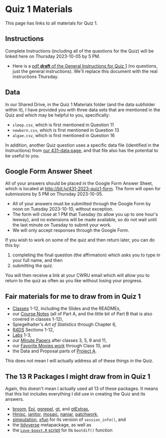# Quiz 1 Materials

This page has links to all materials for Quiz 1.

## Instructions

Complete Instructions (including all of the questions for the Quiz) will be linked here on Thursday 2023-10-05 by 5 PM.

- Here is a [pdf **draft** of the General Instructions for Quiz 1](https://github.com/THOMASELOVE/431-quizzes-2023/blob/main/quiz1/431-2023-quiz1-instructions-draft.pdf) (no questions, just the general instructions). We'll replace this document with the real instructions Thursday.

## Data

In our Shared Drive, in the Quiz 1 Materials folder (and the data subfolder within it), I have provided you with three data sets that are mentioned in the Quiz and which may be helpful to you, specifically:

- `sleep.csv`, which is first mentioned in Question 11
- `newborn.csv`, which is first mentioned in Question 13
- `algae.csv`, which is first mentioned in Question 16 

In addition, another Quiz question uses a specific data file (identified in the Instructions) from [our 431-data page](https://github.com/THOMASELOVE/431-data/tree/main/data-and-code), and that file also has the potential to be useful to you.
 
## Google Form Answer Sheet

All of your answers should be placed in the Google Form Answer Sheet, which is located at <http://bit.ly/431-2023-quiz1-form>. The form will open for submissions by 5 PM on Thursday 2023-10-05.

- All of your answers must be submitted through the Google Form by noon on Tuesday 2023-10-10, without exception.
- The form will close at 1 PM that Tuesday (to allow you up to one hour's leeway), and no extensions will be made available, so do not wait until the last minute on Tuesday to submit your work.
- We will only accept responses through the Google Form.

If you wish to work on some of the quiz and then return later, you can do this by:

1. completing the final question (the affirmation) which asks you to type in your full name, and then
2. submitting the quiz.

You will then receive a link at your CWRU email which will allow you to return to the quiz as often as you like without losing your progress.
  
## Fair materials for me to draw from in Quiz 1

- [Classes](https://github.com/THOMASELOVE/431-classes-2023/tree/main) 1-12, including the Slides and the READMEs,
- our [Course Notes](https://thomaselove.github.io/431-notes/) (all of Part A, and the little bit of Part B that is also covered in classes 1-12),
- Spiegelhalter's *Art of Statistics* through Chapter 6,
- [R4DS](https://r4ds.hadley.nz/) Sections 1-12, 
- [Labs](https://github.com/THOMASELOVE/431-labs-2023) 1-3,
- our [Minute Papers](https://github.com/THOMASELOVE/431-minute-2023) after classes 3, 5, 9 and 11,
- our [Favorite Movies work](https://github.com/THOMASELOVE/431-classes-2023/tree/main/movies) through Class 10, and
- the Data and Proposal parts of [Project A](https://thomaselove.github.io/431-projectA-2023/).

This does not mean I will actually address all of these things in the Quiz.

## The 13 R Packages I might draw from in Quiz 1

Again, this doesn't mean I actually used all 13 of these packages. It means that this list includes everything I did use in creating the Quiz and its answers.

- [broom](https://broom.tidymodels.org/), [Epi](http://bendixcarstensen.com/Epi/), [ggrepel](https://ggrepel.slowkow.com/), [gt](https://gt.rstudio.com/), and [gtExtras](https://jthomasmock.github.io/gtExtras/),
- [Hmisc](https://hbiostat.org/r/hmisc/), [janitor](https://github.com/sfirke/janitor), [mosaic](https://github.com/ProjectMOSAIC/mosaic), [naniar](https://naniar.njtierney.com/), [patchwork](https://patchwork.data-imaginist.com/),
- [simputation](https://github.com/markvanderloo/simputation), [xfun](https://yihui.org/xfun/) for its version of `session_info()`, and
- the [tidyverse](https://www.tidyverse.org/) metapackage, as well as
- the [`Love-boost.R` script](https://raw.githubusercontent.com/THOMASELOVE/431-data/main/data-and-code/Love-boost.R) for its `bootdif()` function
